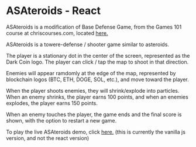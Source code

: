 # ASAteroids - React

ASAteroids is a modification of Base Defense Game, from the Games 101 course at chriscourses.com, located <a href=https://chriscourses.com/courses/javascript-games/videos/project-setup title="Chris Courses">here.</a>

ASAteroids is a towere-defense / shooter game similar to asteroids. 

The player is a stationary dot in the center of the screen, represented as the Dark Coin logo. The player can click / tap the map to shoot in that direction. 

Enemies will appear ramdomly at the edge of the map, represented by blockchain logos (BTC, ETH, DOGE, SOL, etc.), and move toward the player.

When the player shoots enemies, they will shrink/explode into particles. When an enemy shrinks, the player earns 100 points, and when an enemies explodes, the player earns 150 points.

When an enemy touches the player, the game ends and the final score is shown, with the option to restart a new game.

To play the live ASAteroids demo, click <a href=https://claudebaxter.github.io/canvas-game/ title="Canvas Game">here.</a> (this is currently the vanilla js version, and not the react version)